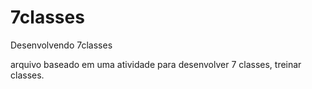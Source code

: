 # 7classes
Desenvolvendo 7classes 

arquivo baseado em uma atividade para desenvolver 7 classes, treinar classes.
